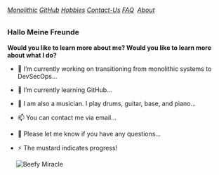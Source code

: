###### [Monolithic](./MONOLITHIC.md)&nbsp;[GitHub](./GITHUB.md)&nbsp;[Hobbies](./HOBBIES.md)&nbsp;[Contact-Us](./CONTACTUS.md)&nbsp;[FAQ](./FAQ.md)&nbsp; [About](./ABOUT.md)&nbsp;

### Hallo Meine Freunde

**Would you like to learn more about me? 
Would you like to learn more about what I do?** 



- 🔭 I’m currently working on transitioning from monolithic systems to DevSecOps...


                                                      
- 🌱 I’m currently learning GitHub...



- 🤔 I am also a musician. I play drums, guitar, base, and piano...



- 📫 You can contact me via email...



- 💬 Please let me know if you have any questions...



- ⚡ The mustard indicates progress!



&nbsp;&nbsp;&nbsp;&nbsp;&nbsp;![Beefy Miracle](https://fedoraproject.org/w/uploads/6/60/Hotdog.gif)
